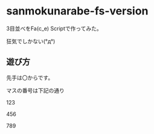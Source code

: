 # sanmokunarabe-fs-version
3目並べをFa(c_e) Scriptで作ってみた。

狂気でしかない(°д°)

## 遊び方

先手は〇からです。

マスの番号は下記の通り

123

456

789


